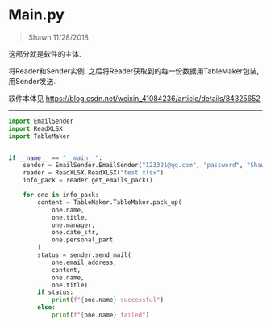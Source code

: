 # Main.py

> Shawn
> 11/28/2018


这部分就是软件的主体.

将Reader和Sender实例. 之后将Reader获取到的每一份数据用TableMaker包装, 用Sender发送.

软件本体见 https://blog.csdn.net/weixin_41084236/article/details/84325652

----

```python
import EmailSender
import ReadXLSX
import TableMaker


if __name__ == "__main__":
    sender = EmailSender.EmailSender("123321@qq.com", "password", "Shawn")
    reader = ReadXLSX.ReadXLSX("test.xlsx")
    info_pack = reader.get_emails_pack()

    for one in info_pack:
        content = TableMaker.TableMaker.pack_up(
            one.name,
            one.title,
            one.manager,
            one.date_str,
            one.personal_part
        )
        status = sender.send_mail(
            one.email_address,
            content,
            one.name,
            one.title)
        if status:
            print(f"{one.name} successful")
        else:
            print(f"{one.name} failed")

```